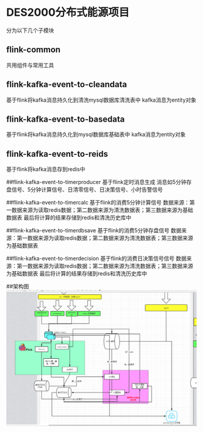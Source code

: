# DES2000分布式能源项目
分为以下几个子模块

## flink-common 
共用组件与常用工具

## flink-kafka-event-to-cleandata
基于flink将kafka消息持久化到清洗mysql数据库清洗表中
kafka消息为entity对象

## flink-kafka-event-to-basedata
基于flink将kafka消息持久化到mysql数据库基础表中
kafka消息为entity对象

## flink-kafka-event-to-reids
基于flink将kafka消息存到redis中

##flink-kafka-event-to-timerproducer
基于flink定时消息生成
消息如5分钟存盘信号、5分钟计算信号、日清零信号、日决策信号、小时告警信号

##flink-kafka-event-to-timercalc
基于flink的消费5分钟计算信号
数据来源：第一数据来源为读取redis数据；第二数据来源为清洗数据表；第三数据来源为基础数据表
最后将计算的结果存储到redis和清洗历史库中

##flink-kafka-event-to-timerdbsave
基于flink的消费5分钟存盘信号
数据来源：第一数据来源为读取redis数据；第二数据来源为清洗数据表；第三数据来源为基础数据表

##flink-kafka-event-to-timerdecision
基于flink的消费日决策信号信号
数据来源：第一数据来源为读取redis数据；第二数据来源为清洗数据表；第三数据来源为基础数据表
最后将计算的结果存储到redis和清洗历史库中

##架构图
![1603331277515](image\1603331277515.png)


